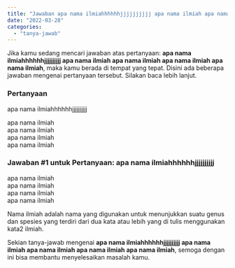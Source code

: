 ```yaml
---
title: "Jawaban apa nama ilmiahhhhhhjjjjjjjjjj apa nama ilmiah apa nama ilmiah apa nama ilmiah apa nama ilmiah"
date: "2022-03-28"
categories: 
  - "tanya-jawab"
---
```


Jika kamu sedang mencari jawaban atas pertanyaan: **apa nama ilmiahhhhhhjjjjjjjjjj apa nama ilmiah apa nama ilmiah apa nama ilmiah apa nama ilmiah**, maka kamu berada di tempat yang tepat. Disini ada beberapa jawaban mengenai pertanyaan tersebut. Silakan baca lebih lanjut.

### Pertanyaan

apa nama ilmiahhhhhhjjjjjjjjjj  
  
  
  
apa nama ilmiah  
apa nama ilmiah  
apa nama ilmiah  
apa nama ilmiah

### Jawaban #1 untuk Pertanyaan: apa nama ilmiahhhhhhjjjjjjjjjj  
  
  
  
apa nama ilmiah  
apa nama ilmiah  
apa nama ilmiah  
apa nama ilmiah

Nama ilmiah adalah nama yang digunakan untuk menunjukkan suatu genus dan spesies yang terdiri dari dua kata atau lebih yang di tulis menggunakan kata2 ilmiah.

Sekian tanya-jawab mengenai **apa nama ilmiahhhhhhjjjjjjjjjj apa nama ilmiah apa nama ilmiah apa nama ilmiah apa nama ilmiah**, semoga dengan ini bisa membantu menyelesaikan masalah kamu.
